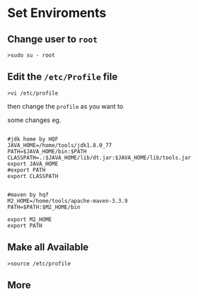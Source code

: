 # Set Enviroments

## Change user to `root`

```shell
>sudo su - root 
```

## Edit the `/etc/Profile` file

```shell
>vi /etc/profile
```

then change the `profile` as you want to

some changes eg.
``` shell

#jdk home by HQF
JAVA_HOME=/home/tools/jdk1.8.0_77
PATH=$JAVA_HOME/bin:$PATH
CLASSPATH=.:$JAVA_HOME/lib/dt.jar:$JAVA_HOME/lib/tools.jar
export JAVA_HOME
#export PATH
export CLASSPATH


#maven by hqf
M2_HOME=/home/tools/apache-maven-3.3.9
PATH=$PATH:$M2_HOME/bin

export M2_HOME
export PATH

```


## Make all Available

```shell
>source /etc/profile
```


## More
